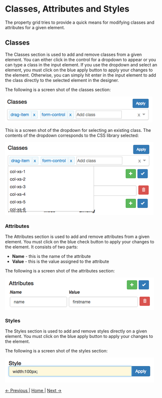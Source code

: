 # Classes, Attributes and Styles

The property grid tries to provide a quick means for modifying classes and attributes for a given element.

## Classes

The Classes section is used to add and remove classes from a given element. You can either click in the control for a dropdown to appear or you can type a class in the input element. If you use the dropdown and select an element, you must click on the blue apply button to apply your changes to the element. Otherwise, you can simply hit enter in the input element to add the class directly to the selected element in the designer.

The following is a screen shot of the classes section:

![Designer Property Grid Classes](images/designer-property-grid-classes.png)

This is a screen shot of the dropdown for selecting an existing class. The contents of the dropdown corresponds to the CSS library selected:

![Designer Property Grid Classes](images/designer-property-grid-classes-dropdown.png)


### Attributes

The Attributes section is used to add and remove attributes from a given element. You must click on the blue check button to apply your changes to the element. It consists of two parts:

* **Name** - this is the name of the attribute
* **Value** - this is the value assigned to the attribute

The following is a screen shot of the attributes section:

![Designer Property Grid Attributes](images/designer-property-grid-attributes.png)

### Styles

The Styles section is used to add and remove styles directly on a given element. You must click on the blue apply button to apply your changes to the element.

The following is a screen shot of the styles section:

![Designer Property Grid Styles](images/designer-property-grid-styles.png)

[ <- Previous ](preview) | [ Home ](home) | [ Next -> ](data-bind)
